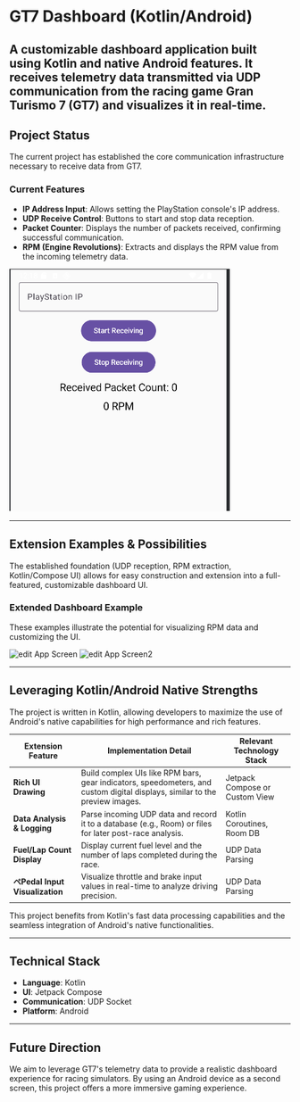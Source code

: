# GT7 Dashboard (Kotlin/Android)

A customizable dashboard application built using Kotlin and native Android features. It receives telemetry data transmitted via UDP communication from the racing game Gran Turismo 7 (GT7) and visualizes it in real-time.
---

## Project Status
The current project has established the core communication infrastructure necessary to receive data from GT7.

### Current Features

- **IP Address Input**: Allows setting the PlayStation console's IP address.
- **UDP Receive Control**: Buttons to start and stop data reception.
- **Packet Counter**: Displays the number of packets received, confirming successful communication.
- **RPM (Engine Revolutions)**:  Extracts and displays the RPM value from the incoming telemetry data.

![Current App Screen](app/assets/photo/git1.png)

---

## Extension Examples & Possibilities

The established foundation (UDP reception, RPM extraction, Kotlin/Compose UI) allows for easy construction and extension into a full-featured, customizable dashboard UI.

### Extended Dashboard Example

These examples illustrate the potential for visualizing RPM data and customizing the UI.

![edit App Screen](app/assets/photo/git2.png)
![edit App Screen2](app/assets/photo/git3.png)


---

## Leveraging Kotlin/Android Native Strengths

The project is written in Kotlin, allowing developers to maximize the use of Android's native capabilities for high performance and rich features.


| Extension Feature | Implementation Detail | Relevant Technology Stack |
|---------|---------|----------------|
| **Rich UI Drawing** | Build complex UIs like RPM bars, gear indicators, speedometers, and custom digital displays, similar to the preview images. | Jetpack Compose or Custom View |
| **Data Analysis & Logging** | Parse incoming UDP data and record it to a database (e.g., Room) or files for later post-race analysis. | Kotlin Coroutines, Room DB |
| **Fuel/Lap Count Display** | Display current fuel level and the number of laps completed during the race. | UDP Data Parsing |
| **ペPedal Input Visualization** | Visualize throttle and brake input values in real-time to analyze driving precision. | UDP Data Parsing |

This project benefits from Kotlin's fast data processing capabilities and the seamless integration of Android's native functionalities.

---

## Technical Stack

- **Language**: Kotlin
- **UI**: Jetpack Compose
- **Communication**: UDP Socket
- **Platform**: Android

---

## Future Direction

We aim to leverage GT7's telemetry data to provide a realistic dashboard experience for racing simulators. By using an Android device as a second screen, this project offers a more immersive gaming experience.
